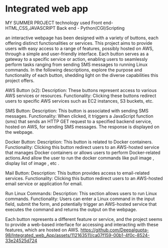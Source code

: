 # Integrated web app

MY SUMMER PROJECT
technology used 
Front end- HTML,CSS,JAVASCRIPT
Back end - Python(CGI)Scripting

 an interactive webpage has been designed with a variety of buttons, each offering distinct functionalities or services. This project aims to provide users with easy access to a range of features, possibly hosted on AWS, through a simple and user-friendly interface. Each button serves as a gateway to a specific service or action, enabling users to seamlessly perform tasks ranging from sending SMS messages to running Linux commands. In the following descriptions, explore the purpose and functionality of each button, shedding light on the diverse capabilities this project offers.

AWS Button (x2): Description: These buttons represent access to various AWS services or resources. Functionality: Clicking these buttons redirect users to specific AWS services such as EC2 instances, S3 buckets, etc.

SMS Button: Description: This button is associated with sending SMS messages. Functionality: When clicked, it triggers a JavaScript function (sms) that sends an HTTP GET request to a specified backend service, hosted on AWS, for sending SMS messages. The response is displayed on the webpage.

Docker Button: Description: This button is related to Docker containers. Functionality: Clicking this button redirect users to an AWS-hosted service that manages Docker containers or allows users to perform Docker-related actions.And allow the user to run the docker commands like pull image , display list of image , etc .

Mail Button: Description: This button provides access to email-related services. Functionality: Clicking this button redirect users to an AWS-hosted email service or application for email.

Run Linux Commands: Description: This section allows users to run Linux commands. Functionality: Users can enter a Linux command in the input field, submit the form, and potentially trigger an AWS-hosted service that executes the command and returns the output on the webpage.

Each button represents a different feature or service, and the project seems to provide a web-based interface for accessing and interacting with these features, which are hosted on AWS.
https://github.com/Deepalgupta-98/Integrated_web_App/assets/112163511/ca07f159-00b1-4f0c-8524-33e24525d724
